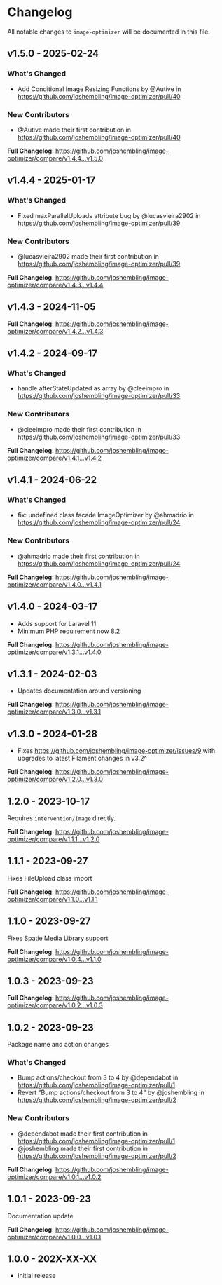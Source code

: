 # Changelog

All notable changes to `image-optimizer` will be documented in this file.

## v1.5.0 - 2025-02-24

### What's Changed

* Add Conditional Image Resizing Functions by @Autive in https://github.com/joshembling/image-optimizer/pull/40

### New Contributors

* @Autive made their first contribution in https://github.com/joshembling/image-optimizer/pull/40

**Full Changelog**: https://github.com/joshembling/image-optimizer/compare/v1.4.4...v1.5.0

## v1.4.4 - 2025-01-17

### What's Changed

* Fixed maxParallelUploads attribute bug by @lucasvieira2902 in https://github.com/joshembling/image-optimizer/pull/39

### New Contributors

* @lucasvieira2902 made their first contribution in https://github.com/joshembling/image-optimizer/pull/39

**Full Changelog**: https://github.com/joshembling/image-optimizer/compare/v1.4.3...v1.4.4

## v1.4.3 - 2024-11-05

**Full Changelog**: https://github.com/joshembling/image-optimizer/compare/v1.4.2...v1.4.3

## v1.4.2 - 2024-09-17

### What's Changed

* handle afterStateUpdated as array by @cleeimpro in https://github.com/joshembling/image-optimizer/pull/33

### New Contributors

* @cleeimpro made their first contribution in https://github.com/joshembling/image-optimizer/pull/33

**Full Changelog**: https://github.com/joshembling/image-optimizer/compare/v1.4.1...v1.4.2

## v1.4.1 - 2024-06-22

### What's Changed

* fix: undefined class facade ImageOptimizer by @ahmadrio in https://github.com/joshembling/image-optimizer/pull/24

### New Contributors

* @ahmadrio made their first contribution in https://github.com/joshembling/image-optimizer/pull/24

**Full Changelog**: https://github.com/joshembling/image-optimizer/compare/v1.4.0...v1.4.1

## v1.4.0 - 2024-03-17

- Adds support for Laravel 11
- Minimum PHP requirement now 8.2

**Full Changelog**: https://github.com/joshembling/image-optimizer/compare/v1.3.1...v1.4.0

## v1.3.1 - 2024-02-03

- Updates documentation around versioning

**Full Changelog**: https://github.com/joshembling/image-optimizer/compare/v1.3.0...v1.3.1

## v1.3.0 - 2024-01-28

- Fixes https://github.com/joshembling/image-optimizer/issues/9 with upgrades to latest Filament changes in v3.2^

**Full Changelog**: https://github.com/joshembling/image-optimizer/compare/v1.2.0...v1.3.0

## 1.2.0 - 2023-10-17

Requires `intervention/image` directly.

**Full Changelog**: https://github.com/joshembling/image-optimizer/compare/v1.1.1...v1.2.0

## 1.1.1 - 2023-09-27

Fixes FileUpload class import

**Full Changelog**: https://github.com/joshembling/image-optimizer/compare/v1.1.0...v1.1.1

## 1.1.0 - 2023-09-27

Fixes Spatie Media Library support

**Full Changelog**: https://github.com/joshembling/image-optimizer/compare/v1.0.4...v1.1.0

## 1.0.3 - 2023-09-23

**Full Changelog**: https://github.com/joshembling/image-optimizer/compare/v1.0.2...v1.0.3

## 1.0.2 - 2023-09-23

Package name and action changes

### What's Changed

- Bump actions/checkout from 3 to 4 by @dependabot in https://github.com/joshembling/image-optimizer/pull/1
- Revert "Bump actions/checkout from 3 to 4" by @joshembling in https://github.com/joshembling/image-optimizer/pull/2

### New Contributors

- @dependabot made their first contribution in https://github.com/joshembling/image-optimizer/pull/1
- @joshembling made their first contribution in https://github.com/joshembling/image-optimizer/pull/2

**Full Changelog**: https://github.com/joshembling/image-optimizer/compare/v1.0.1...v1.0.2

## 1.0.1 - 2023-09-23

Documentation update

**Full Changelog**: https://github.com/joshembling/image-optimizer/compare/v1.0.0...v1.0.1

## 1.0.0 - 202X-XX-XX

- initial release
